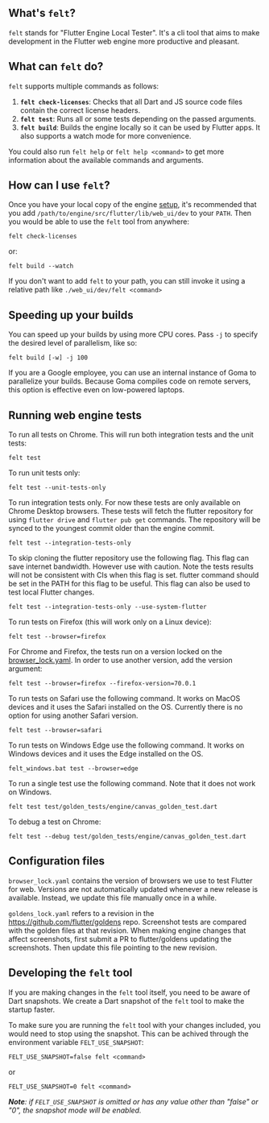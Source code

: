## What's `felt`?
`felt` stands for "Flutter Engine Local Tester". It's a cli tool that aims to make development in the Flutter web engine more productive and pleasant.

## What can `felt` do?
`felt` supports multiple commands as follows:

1. **`felt check-licenses`**: Checks that all Dart and JS source code files contain the correct license headers.
2. **`felt test`**: Runs all or some tests depending on the passed arguments.
3. **`felt build`**: Builds the engine locally so it can be used by Flutter apps. It also supports a watch mode for more convenience.

You could also run `felt help` or `felt help <command>` to get more information about the available commands and arguments.

## How can I use `felt`?
Once you have your local copy of the engine [setup](https://github.com/flutter/flutter/wiki/Setting-up-the-Engine-development-environment), it's recommended that you add `/path/to/engine/src/flutter/lib/web_ui/dev` to your `PATH`.
Then you would be able to use the `felt` tool from anywhere:
```
felt check-licenses
```
or:
```
felt build --watch
```

If you don't want to add `felt` to your path, you can still invoke it using a relative path like `./web_ui/dev/felt <command>`

## Speeding up your builds
You can speed up your builds by using more CPU cores. Pass `-j` to specify the desired level of parallelism, like so:
```
felt build [-w] -j 100
```
If you are a Google employee, you can use an internal instance of Goma to parallelize your builds. Because Goma compiles code on remote servers, this option is effective even on low-powered laptops.

## Running web engine tests
To run all tests on Chrome. This will run both integration tests and the unit tests:

```
felt test
```

To run unit tests only:

```
felt test --unit-tests-only
```

To run integration tests only. For now these tests are only available on Chrome Desktop browsers. These tests will fetch the flutter repository for using `flutter drive` and `flutter pub get` commands. The repository will be synced to the youngest commit older than the engine commit.

```
felt test --integration-tests-only
```

To skip cloning the flutter repository use the following flag. This flag can save internet bandwidth. However use with caution. Note the tests results will not be consistent with CIs when this flag is set. flutter command should be set in the PATH for this flag to be useful. This flag can also be used to test local Flutter changes.

```
felt test --integration-tests-only --use-system-flutter
```

To run tests on Firefox (this will work only on a Linux device):

```
felt test --browser=firefox
```

For Chrome and Firefox, the tests run on a version locked on the [browser_lock.yaml](https://github.com/flutter/engine/blob/master/lib/web_ui/dev/browser_lock.yaml). In order to use another version, add the version argument:

```
felt test --browser=firefox --firefox-version=70.0.1
```

To run tests on Safari use the following command. It works on MacOS devices and it uses the Safari installed on the OS. Currently there is no option for using another Safari version.

```
felt test --browser=safari
```

To run tests on Windows Edge use the following command. It works on Windows devices and it uses the Edge installed on the OS.

```
felt_windows.bat test --browser=edge
```

To run a single test use the following command. Note that it does not work on Windows.

```
felt test test/golden_tests/engine/canvas_golden_test.dart
```

To debug a test on Chrome:
```
felt test --debug test/golden_tests/engine/canvas_golden_test.dart
```

## Configuration files

`browser_lock.yaml` contains the version of browsers we use to test Flutter for
web. Versions are not automatically updated whenever a new release is available.
Instead, we update this file manually once in a while.

`goldens_lock.yaml` refers to a revision in the https://github.com/flutter/goldens
repo. Screenshot tests are compared with the golden files at that revision.
When making engine changes that affect screenshots, first submit a PR to
flutter/goldens updating the screenshots. Then update this file pointing to
the new revision.

## Developing the `felt` tool
If you are making changes in the `felt` tool itself, you need to be aware of Dart snapshots. We create a Dart snapshot of the `felt` tool to make the startup faster.

To make sure you are running the `felt` tool with your changes included, you would need to stop using the snapshot. This can be achived through the environment variable `FELT_USE_SNAPSHOT`:

```
FELT_USE_SNAPSHOT=false felt <command>
```
or
```
FELT_USE_SNAPSHOT=0 felt <command>
```

_**Note**: if `FELT_USE_SNAPSHOT` is omitted or has any value other than "false" or "0", the snapshot mode will be enabled._
